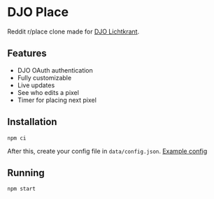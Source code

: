 # DJO Place

Reddit r/place clone made for [DJO Lichtkrant](https://github.com/djoamersfoort/lichtkrant).

## Features

 - DJO OAuth authentication
 - Fully customizable
 - Live updates
 - See who edits a pixel
 - Timer for placing next pixel

## Installation
`npm ci`

After this, create your config file in `data/config.json`. [Example config](config.example.json)

## Running
`npm start`